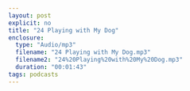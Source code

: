 ```yaml
---
layout: post
explicit: no
title: "24 Playing with My Dog"
enclosure:
  type: "Audio/mp3"
  filename: "24 Playing with My Dog.mp3"
  filename2: "24%20Playing%20with%20My%20Dog.mp3"
  duration: "00:01:43"
tags: podcasts
---
```


